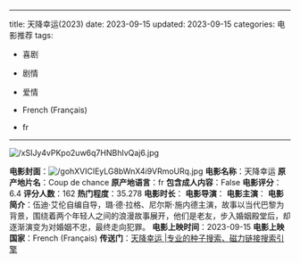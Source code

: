 
---
title: 天降幸运(2023)
date: 2023-09-15
updated: 2023-09-15
categories: 电影推荐
tags:

- 喜剧
- 剧情
- 爱情

- French (Français)
- fr
---

<img src="https://image.tmdb.org/t/p/original/xSIJy4vPKpo2uw6q7HNBhIvQaj6.jpg" alt="/xSIJy4vPKpo2uw6q7HNBhIvQaj6.jpg" title="/xSIJy4vPKpo2uw6q7HNBhIvQaj6.jpg">

**电影封面**：<img src="https://image.tmdb.org/t/p/w200/gohXVIClEyLG8bWnX4i9VRmoURq.jpg" alt="/gohXVIClEyLG8bWnX4i9VRmoURq.jpg" title="/gohXVIClEyLG8bWnX4i9VRmoURq.jpg">
**电影名称**：天降幸运
**原产地片名**：Coup de chance
**原产地语言**：fr
**包含成人内容**：False
**电影评分**：6.4
**评分人数**：162
**热门程度**：35.278
**电影时长**：
**电影导演**：
**电影主演**：
**电影简介**：伍迪·艾伦自编自导，璐·德·拉格、尼尔斯·施内德主演，故事以当代巴黎为背景，围绕着两个年轻人之间的浪漫故事展开，他们是老友，步入婚姻殿堂后，却逐渐演变为对婚姻不忠，最终走向犯罪。
**电影上映时间**：2023-09-15
**电影上映国家**：French (Français)
**传送门**：[天降幸运 |专业的种子搜索、磁力链接搜索引擎](https://movie.amd794.com:2083/?search=Coup%20de%20chance&ordering=&mode=match_phrase&page_size=10&page=1)

